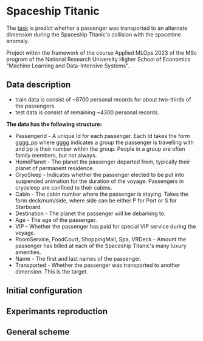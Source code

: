 # Spaceship Titanic
The [task](https://www.kaggle.com/competitions/spaceship-titanic/overview) is predict whether a passenger was transported to an alternate dimension during the Spaceship Titanic's collision with the spacetime anomaly. 

Project within the framework of the course Applied MLOps 2023 of the MSc program of the National Research University Higher School of Economics "Machine Learning and Data-Intensive Systems".

## Data description
- train data is consist of ~8700 personal records for about two-thirds of the passengers.
- test data is consist of remaining ~4300 personal records.

__The data has the following structure:__
- PassengerId - A unique Id for each passenger. Each Id takes the form gggg_pp where gggg indicates a group the passenger is travelling with and pp is their number within the group. People in a group are often family members, but not always.
- HomePlanet - The planet the passenger departed from, typically their planet of permanent residence.
- CryoSleep - Indicates whether the passenger elected to be put into suspended animation for the duration of the voyage. Passengers in cryosleep are confined to their cabins.
- Cabin - The cabin number where the passenger is staying. Takes the form deck/num/side, where side can be either P for Port or S for Starboard.
- Destination - The planet the passenger will be debarking to.
- Age - The age of the passenger.
- VIP - Whether the passenger has paid for special VIP service during the voyage.
- RoomService, FoodCourt, ShoppingMall, Spa, VRDeck - Amount the passenger has billed at each of the Spaceship Titanic's many luxury amenities.
- Name - The first and last names of the passenger.
- Transported - Whether the passenger was transported to another dimension. This is the target.

## Initial configuration

## Experimants reproduction

## General scheme

